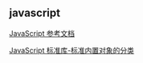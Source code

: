 ## javascript

[JavaScript 参考文档](https://developer.mozilla.org/zh-CN/docs/Web/JavaScript/Reference)

[JavaScript 标准库-标准内置对象的分类](https://developer.mozilla.org/zh-CN/docs/Web/JavaScript/Reference/Global_Objects)
